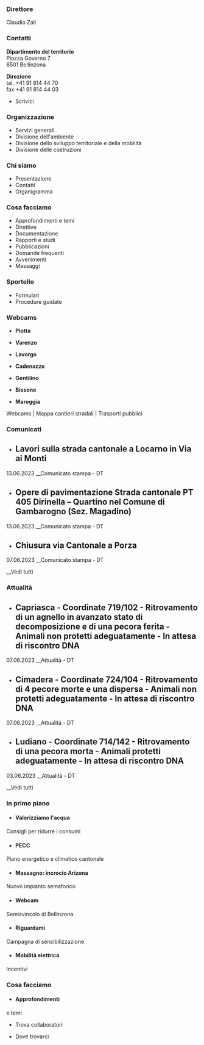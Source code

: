 ###  Direttore

Claudio Zali

###  Contatti

**Dipartimento del territorio**  
Piazza Governo 7  
6501 Bellinzona

 **Direzione**  
tel. +41 91 814 44 70  
fax +41 91 814 44 03  

  * Scrivici

###  Organizzazione

  * Servizi generali
  * Divisione dell'ambiente
  * Divisione dello sviluppo territoriale e della mobilità
  * Divisione delle costruzioni

###  Chi siamo

  * Presentazione
  * Contatti
  * Organigramma

###  Cosa facciamo

  * Approfondimenti e temi
  * Direttive
  * Documentazione
  * Rapporti e studi
  * Pubblicazioni
  * Domande frequenti
  * Avvenimenti
  * Messaggi

###  Sportello

  * Formulari
  * Procedure guidate

###  Webcams

  * **Piotta**

  * **Varenzo**

  * **Lavorgo**

  * **Cadenazzo**

  * **Gentilino**

  * **Bissone**

  * **Maroggia**

Webcams | Mappa cantieri stradali | Trasporti pubblici

###  Comunicati

  * ## Lavori sulla strada cantonale a Locarno in Via ai Monti

13.06.2023 __Comunicato stampa \- DT

  * ## Opere di pavimentazione Strada cantonale PT 405 Dirinella – Quartino nel Comune di Gambarogno (Sez. Magadino)

13.06.2023 __Comunicato stampa \- DT

  * ## Chiusura via Cantonale a Porza

07.06.2023 __Comunicato stampa \- DT

__Vedi tutti

###  Attualità

  * ## Capriasca - Coordinate 719/102 - Ritrovamento di un agnello in avanzato stato di decomposizione e di una pecora ferita - Animali non protetti adeguatamente - In attesa di riscontro DNA

07.06.2023 __Attualità \- DT

  * ## Cimadera - Coordinate 724/104 - Ritrovamento di 4 pecore morte e una dispersa - Animali non protetti adeguatamente - In attesa di riscontro DNA

07.06.2023 __Attualità \- DT

  * ## Ludiano - Coordinate 714/142 - Ritrovamento di una pecora morta - Animali protetti adeguatamente - In attesa di riscontro DNA

03.06.2023 __Attualità \- DT

__Vedi tutti

### In primo piano

  * #### Valorizziamo l'acqua

Consigli per ridurre i consumi

  * #### PECC

Piano energetico e climatico cantonale

  * #### Massagno: incrocio Arizona

Nuovo impianto semaforico

  * #### Webcam

Semisvincolo di Bellinzona

  * #### Riguardami 

Campagna di sensibilizzazione

  * #### Mobilità elettrica

Incentivi

###  Cosa facciamo

  * #### Approfondimenti

e temi

  * Trova collaboratori

  * Dove trovarci


